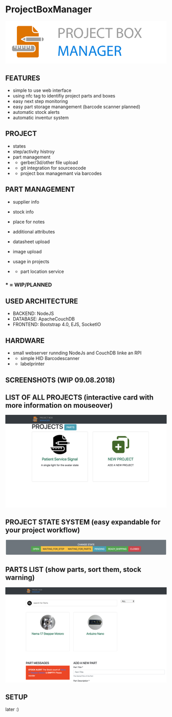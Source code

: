 # ProjectBoxManager


![GitHub Logo](/documentation/pbm_logo.png)




## FEATURES

* simple to use web interface
* using nfc tag to identifiy project parts and boxes
* easy next step monitoring
* easy part storage manangement (barcode scanner planned)
* automatic stock alerts
* automatic inventur system


## PROJECT
* states
* step/activity histroy
* part management
* * gerber/3d/other file upload
* * git integration for sourceocode
* * project box managemant via barcodes





## PART MANAGEMENT
* supplier info
* stock info
* place for notes
* additional attributes
* datasheet upload
* image upload
* usage in projects

* * part location service

### * = WIP/PLANNED

## USED ARCHITECTURE

* BACKEND: NodeJS
* DATABASE: ApacheCouchDB
* FRONTEND: Bootstrap 4.0, EJS, SocketIO



## HARDWARE
* small webserver runnding NodeJs and CouchDB linke an RPI
* * simple HID Barcodescanner
* * labelprinter

## SCREENSHOTS (WIP  09.08.2018)

## LIST OF ALL PROJECTS (interactive card with more information on mouseover)
![GitHub Logo](/documentation/projects_list.png)


## PROJECT STATE SYSTEM (easy expandable for your project workflow)
![GitHub Logo](/documentation/project_states.png)



## PARTS LIST (show parts, sort them, stock warning)
![GitHub Logo](/documentation/part_list.png)


## SETUP
later :)
